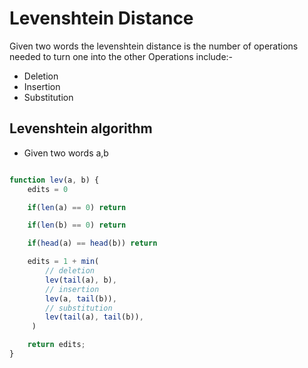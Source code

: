 # Levenshtein Distance
Given two words the levenshtein distance is the number of operations needed to turn one into the other
Operations include:-
- Deletion
- Insertion
- Substitution

## Levenshtein algorithm
- Given two words a,b
```js

function lev(a, b) {
    edits = 0

    if(len(a) == 0) return

    if(len(b) == 0) return

    if(head(a) == head(b)) return

    edits = 1 + min(
        // deletion
        lev(tail(a), b),
        // insertion
        lev(a, tail(b)),
        // substitution
        lev(tail(a), tail(b)),
     )

    return edits;
}



```